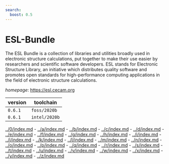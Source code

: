 ```yaml
---
search:
  boost: 0.5
---
```

# ESL-Bundle

The ESL Bundle is a collection of libraries and utilities broadly used in  electronic structure calculations, put together to make their use easier by  researchers and scientific software developers. ESL stands for Electronic  Structure Library, an initiative which distributes quality software and  promotes open standards for high-performance computing applications in the  field of electronic structure calculations.

*homepage*: <https://esl.cecam.org>

version | toolchain
--------|----------
``0.6.1`` | ``foss/2020b``
``0.6.1`` | ``intel/2020b``

[../0/index.md](0) - [../a/index.md](a) - [../b/index.md](b) - [../c/index.md](c) - [../d/index.md](d) - [../e/index.md](e) - [../f/index.md](f) - [../g/index.md](g) - [../h/index.md](h) - [../i/index.md](i) - [../j/index.md](j) - [../k/index.md](k) - [../l/index.md](l) - [../m/index.md](m) - [../n/index.md](n) - [../o/index.md](o) - [../p/index.md](p) - [../q/index.md](q) - [../r/index.md](r) - [../s/index.md](s) - [../t/index.md](t) - [../u/index.md](u) - [../v/index.md](v) - [../w/index.md](w) - [../x/index.md](x) - [../y/index.md](y) - [../z/index.md](z)

